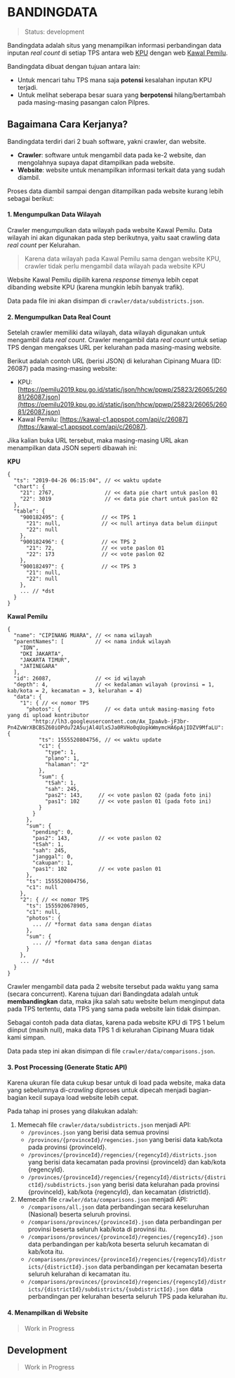 **BANDING**DATA
===============================

> Status: development

Bandingdata adalah situs yang menampilkan informasi perbandingan data inputan *real count* di setiap TPS
antara web [KPU](https://pemilu2019.kpu.go.id) dengan web [Kawal Pemilu](https://www.kawalpemilu.org).

Bandingdata dibuat dengan tujuan antara lain:

* Untuk mencari tahu TPS mana saja **potensi** kesalahan inputan KPU terjadi.
* Untuk melihat seberapa besar suara yang **berpotensi** hilang/bertambah pada masing-masing pasangan calon Pilpres.

## Bagaimana Cara Kerjanya?

Bandingdata terdiri dari 2 buah software, yakni crawler, dan website.

* **Crawler**: software untuk mengambil data pada ke-2 website, dan mengolahnya supaya dapat ditampilkan pada website.
* **Website**: website untuk menampilkan informasi terkait data yang sudah diambil.

Proses data diambil sampai dengan ditampilkan pada website kurang lebih sebagai berikut:

#### 1. Mengumpulkan Data Wilayah

Crawler mengumpulkan data wilayah pada website Kawal Pemilu. Data wilayah ini akan digunakan pada step berikutnya, yaitu saat crawling data *real count* per Kelurahan.

> Karena data wilayah pada Kawal Pemilu sama dengan website KPU, crawler tidak perlu mengambil data wilayah pada website KPU

Website Kawal Pemilu dipilih karena *response time*nya lebih cepat dibanding website KPU (karena mungkin lebih banyak trafik).

Data pada file ini akan disimpan di `crawler/data/subdistricts.json`.

#### 2. Mengumpulkan Data Real Count

Setelah crawler memiliki data wilayah, data wilayah digunakan untuk mengambil data *real count*.
Crawler mengambil data *real count* untuk setiap TPS dengan mengakses URL per kelurahan pada masing-masing website.

Berikut adalah contoh URL (berisi JSON) di kelurahan Cipinang Muara (ID: 26087) pada masing-masing website:

* KPU: [https://pemilu2019.kpu.go.id/static/json/hhcw/ppwp/25823/26065/26081/26087.json](https://pemilu2019.kpu.go.id/static/json/hhcw/ppwp/25823/26065/26081/26087.json)
* Kawal Pemilu: [https://kawal-c1.appspot.com/api/c/26087](https://kawal-c1.appspot.com/api/c/26087).

Jika kalian buka URL tersebut, maka masing-masing URL akan menampilkan data JSON seperti dibawah ini:

**KPU**

```
{
  "ts": "2019-04-26 06:15:04", // << waktu update
  "chart": {
    "21": 2767,                // << data pie chart untuk paslon 01
    "22": 3019                 // << data pie chart untuk paslon 02
  },
  "table": {
    "900182495": {            // << TPS 1
      "21": null,             // << null artinya data belum diinput
      "22": null
    },
    "900182496": {            // << TPS 2
      "21": 72,               // << vote paslon 01
      "22": 173               // << vote paslon 02
    },
    "900182497": {            // << TPS 3
      "21": null,
      "22": null
    },
    ... // *dst
  }
}
```

**Kawal Pemilu**

```
{
  "name": "CIPINANG MUARA", // << nama wilayah
  "parentNames": [          // << nama induk wilayah
    "IDN",
    "DKI JAKARTA",
    "JAKARTA TIMUR",
    "JATINEGARA"
  ],
  "id": 26087,              // << id wilayah
  "depth": 4,               // << kedalaman wilayah (provinsi = 1, kab/kota = 2, kecamatan = 3, kelurahan = 4)
  "data": {
    "1": { // << nomor TPS
      "photos": {              // << data untuk masing-masing foto yang di upload kontributor
        "http://lh3.googleusercontent.com/Ax_IpaAvb-jF3br-Pn4ZvWrXBCBSZ60iOPdu72A5ujAl4UlxSJa0RVHo0qUopkWmymcHA6pAjIDZV9MfaLU": {
          "ts": 1555520804756, // << waktu update
          "c1": {
            "type": 1,
            "plano": 1,
            "halaman": "2"
          },
          "sum": {
            "tSah": 1,
            "sah": 245,
            "pas2": 143,     // << vote paslon 02 (pada foto ini)
            "pas1": 102      // << vote paslon 01 (pada foto ini)
          }
        }
      },
      "sum": {
        "pending": 0,
        "pas2": 143,         // << vote paslon 02
        "tSah": 1,          
        "sah": 245,
        "janggal": 0,
        "cakupan": 1,
        "pas1": 102          // << vote paslon 01
      },
      "ts": 1555520804756,
      "c1": null
    },
    "2": { // << nomor TPS
      "ts": 1555920678905,
      "c1": null,
      "photos": {
        ... // *format data sama dengan diatas
      },
      "sum": {
        ... // *format data sama dengan diatas
      }
    },
    ... // *dst
  }
}
```

Crawler mengambil data pada 2 website tersebut pada waktu yang sama (secara concurrent).
Karena tujuan dari Bandingdata adalah untuk **membandingkan** data, maka jika salah satu website
belum menginput data pada TPS tertentu, data TPS yang sama pada website lain tidak disimpan.

Sebagai contoh pada data diatas, karena pada website KPU di TPS 1 belum diinput (masih null),
maka data TPS 1 di kelurahan Cipinang Muara tidak kami simpan.

Data pada step ini akan disimpan di file `crawler/data/comparisons.json`.

#### 3. Post Processing (Generate Static API)

Karena ukuran file data cukup besar untuk di load pada website, maka data yang sebelumnya di-*crawling* diproses
untuk dipecah menjadi bagian-bagian kecil supaya load website lebih cepat.

Pada tahap ini proses yang dilakukan adalah:

1. Memecah file `crawler/data/subdistricts.json` menjadi API:
   * `/provinces.json` yang berisi data semua provinsi
   * `/provinces/{provinceId}/regencies.json` yang berisi data kab/kota pada provinsi {provinceId}.
   * `/provinces/{provinceId}/regencies/{regencyId}/districts.json` yang berisi data kecamatan pada provinsi {provinceId} dan kab/kota {regencyId}.
   * `/provinces/{provinceId}/regencies/{regencyId}/districts/{districtId}/subdistricts.json` yang berisi data kelurahan pada provinsi {provinceId}, kab/kota {regencyId}, dan kecamatan {districtId}.
2. Memecah file `crawler/data/comparisons.json` menjadi API:
   * `/comparisons/all.json` data perbandingan secara keseluruhan (Nasional) beserta seluruh provinsi.
   * `/comparisons/provinces/{provinceId}.json` data perbandingan per provinsi beserta seluruh kab/kota di provinsi itu.
   * `/comparisons/provinces/{provinceId}/regencies/{regencyId}.json` data perbandingan per kab/kota beserta seluruh kecamatan di kab/kota itu.
   * `/comparisons/provinces/{provinceId}/regencies/{regencyId}/districts/{districtId}.json` data perbandingan per kecamatan beserta seluruh kelurahan di kecamatan itu.
   * `/comparisons/provinces/{provinceId}/regencies/{regencyId}/districts/{districtId}/subdistricts/{subdistrictId}.json` data perbandingan per kelurahan beserta seluruh TPS pada kelurahan itu.

#### 4. Menampilkan di Website

> Work in Progress

## Development

> Work in Progress